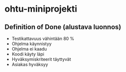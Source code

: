 # ohtu-miniprojekti

## Definition of Done (alustava luonnos)
- Testikattavuus vähintään 80 %  
- Ohjelma käynnistyy  
- Ohjelma ei kaadu  
- Koodi käyty läpi  
- Hyväksymiskriteerit täyttyvät  
- Asiakas hyväksyy  
